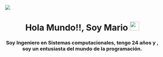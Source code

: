 <img src="https://media.giphy.com/headers/GitHub/w8ZJLtJbmuph.gif">
<h1 align="center">
Hola Mundo!!, Soy Mario 
	<a href="https://github.com/MarioACo" target="_self">
		<img src="https://media.giphy.com/media/hvRJCLFzcasrR4ia7z/giphy.gif" width="30">
	</a>
</h1>

<h3 align="center">Soy Ingeniero en Sistemas computacionales, tengo 24 años y , soy un entusiasta del mundo de la programación.</h3>
